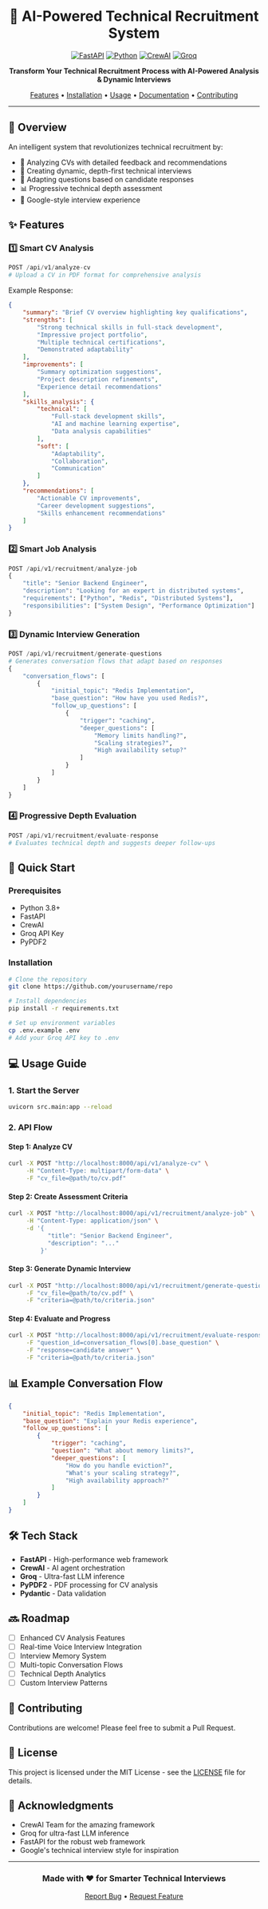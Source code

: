 <div align="center">

# 🤖 AI-Powered Technical Recruitment System

[![FastAPI](https://img.shields.io/badge/FastAPI-005571?style=for-the-badge&logo=fastapi)](https://fastapi.tiangolo.com/)
[![Python](https://img.shields.io/badge/Python-3776AB?style=for-the-badge&logo=python&logoColor=white)](https://www.python.org/)
[![CrewAI](https://img.shields.io/badge/CrewAI-FFD43B?style=for-the-badge&logo=python&logoColor=blue)](https://www.crewai.com/)
[![Groq](https://img.shields.io/badge/Groq-4BAAEE?style=for-the-badge)](https://groq.com/)

**Transform Your Technical Recruitment Process with AI-Powered Analysis & Dynamic Interviews**

[Features](#features) •
[Installation](#installation) •
[Usage](#usage) •
[Documentation](#documentation) •
[Contributing](#contributing)

</div>

---

## 🌟 Overview

An intelligent system that revolutionizes technical recruitment by:
- 📄 Analyzing CVs with detailed feedback and recommendations
- 🎯 Creating dynamic, depth-first technical interviews
- 🤔 Adapting questions based on candidate responses
- 📊 Progressive technical depth assessment
- 🚀 Google-style interview experience

## ✨ Features

### 1️⃣ Smart CV Analysis
```python
POST /api/v1/analyze-cv
# Upload a CV in PDF format for comprehensive analysis
```

Example Response:
```json
{
    "summary": "Brief CV overview highlighting key qualifications",
    "strengths": [
        "Strong technical skills in full-stack development",
        "Impressive project portfolio",
        "Multiple technical certifications",
        "Demonstrated adaptability"
    ],
    "improvements": [
        "Summary optimization suggestions",
        "Project description refinements",
        "Experience detail recommendations"
    ],
    "skills_analysis": {
        "technical": [
            "Full-stack development skills",
            "AI and machine learning expertise",
            "Data analysis capabilities"
        ],
        "soft": [
            "Adaptability",
            "Collaboration",
            "Communication"
        ]
    },
    "recommendations": [
        "Actionable CV improvements",
        "Career development suggestions",
        "Skills enhancement recommendations"
    ]
}
```

### 2️⃣ Smart Job Analysis
```python
POST /api/v1/recruitment/analyze-job
{
    "title": "Senior Backend Engineer",
    "description": "Looking for an expert in distributed systems",
    "requirements": ["Python", "Redis", "Distributed Systems"],
    "responsibilities": ["System Design", "Performance Optimization"]
}
```

### 3️⃣ Dynamic Interview Generation
```python
POST /api/v1/recruitment/generate-questions
# Generates conversation flows that adapt based on responses
{
    "conversation_flows": [
        {
            "initial_topic": "Redis Implementation",
            "base_question": "How have you used Redis?",
            "follow_up_questions": [
                {
                    "trigger": "caching",
                    "deeper_questions": [
                        "Memory limits handling?",
                        "Scaling strategies?",
                        "High availability setup?"
                    ]
                }
            ]
        }
    ]
}
```

### 4️⃣ Progressive Depth Evaluation
```python
POST /api/v1/recruitment/evaluate-response
# Evaluates technical depth and suggests deeper follow-ups
```

## 🚀 Quick Start

### Prerequisites
- Python 3.8+
- FastAPI
- CrewAI
- Groq API Key
- PyPDF2

### Installation

```bash
# Clone the repository
git clone https://github.com/yourusername/repo

# Install dependencies
pip install -r requirements.txt

# Set up environment variables
cp .env.example .env
# Add your Groq API key to .env
```

## 💻 Usage Guide

### 1. Start the Server
```bash
uvicorn src.main:app --reload
```

### 2. API Flow

#### Step 1: Analyze CV
```bash
curl -X POST "http://localhost:8000/api/v1/analyze-cv" \
     -H "Content-Type: multipart/form-data" \
     -F "cv_file=@path/to/cv.pdf"
```

#### Step 2: Create Assessment Criteria
```bash
curl -X POST "http://localhost:8000/api/v1/recruitment/analyze-job" \
     -H "Content-Type: application/json" \
     -d '{
           "title": "Senior Backend Engineer",
           "description": "..."
         }'
```

#### Step 3: Generate Dynamic Interview
```bash
curl -X POST "http://localhost:8000/api/v1/recruitment/generate-questions" \
     -F "cv_file=@path/to/cv.pdf" \
     -F "criteria=@path/to/criteria.json"
```

#### Step 4: Evaluate and Progress
```bash
curl -X POST "http://localhost:8000/api/v1/recruitment/evaluate-response" \
     -F "question_id=conversation_flows[0].base_question" \
     -F "response=candidate answer" \
     -F "criteria=@path/to/criteria.json"
```

## 📊 Example Conversation Flow

```json
{
    "initial_topic": "Redis Implementation",
    "base_question": "Explain your Redis experience",
    "follow_up_questions": [
        {
            "trigger": "caching",
            "question": "What about memory limits?",
            "deeper_questions": [
                "How do you handle eviction?",
                "What's your scaling strategy?",
                "High availability approach?"
            ]
        }
    ]
}
```

## 🛠️ Tech Stack

- **FastAPI** - High-performance web framework
- **CrewAI** - AI agent orchestration
- **Groq** - Ultra-fast LLM inference
- **PyPDF2** - PDF processing for CV analysis
- **Pydantic** - Data validation

## 🔜 Roadmap

- [ ] Enhanced CV Analysis Features
- [ ] Real-time Voice Interview Integration
- [ ] Interview Memory System
- [ ] Multi-topic Conversation Flows
- [ ] Technical Depth Analytics
- [ ] Custom Interview Patterns

## 🤝 Contributing

Contributions are welcome! Please feel free to submit a Pull Request.

## 📝 License

This project is licensed under the MIT License - see the [LICENSE](LICENSE) file for details.

## 🙏 Acknowledgments

- CrewAI Team for the amazing framework
- Groq for ultra-fast LLM inference
- FastAPI for the robust web framework
- Google's technical interview style for inspiration

---

<div align="center">

### Made with ❤️ for Smarter Technical Interviews

[Report Bug](https://github.com/yourusername/repo/issues) • [Request Feature](https://github.com/yourusername/repo/issues)

</div>